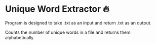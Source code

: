# Unique Word Extractor :fire:

Program is designed to take .txt as an input and return .txt as an output.

Counts the number of unique words in a file and returns them alphabetically.
